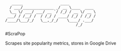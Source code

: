 ```
   _____                 ____            
  / ___/______________ _/ __ \____  ____
  \__ \/ ___/ ___/ __ `/ /_/ / __ \/ __ \
 ___/ / /__/ /  / /_/ / ____/ /_/ / /_/ /
/____/\___/_/   \__,_/_/    \____/ .___/
                                /_/      
```
#ScraPop

Scrapes site popularity metrics, stores in Google Drive
